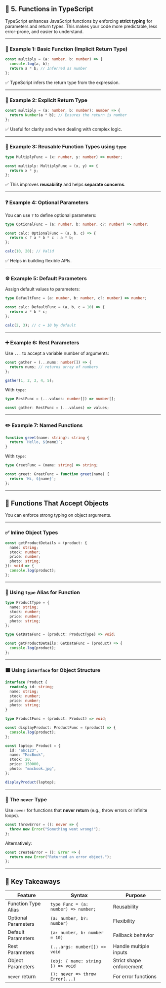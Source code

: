 ## 🧠 5. Functions in TypeScript

TypeScript enhances JavaScript functions by enforcing **strict typing** for parameters and return types. This makes your code more predictable, less error-prone, and easier to understand.

---

### 🔹 Example 1: Basic Function (Implicit Return Type)

```typescript
const multiply = (a: number, b: number) => {
  console.log(a, b);
  return a * b; // Inferred as number
};
```

✅ TypeScript infers the return type from the expression.

---

### 🔸 Example 2: Explicit Return Type

```typescript
const multiply = (a: number, b: number): number => {
  return Number(a * b); // Ensures the return is number
};
```

✅ Useful for clarity and when dealing with complex logic.

---

### 🧱 Example 3: Reusable Function Types using `type`

```typescript
type MultiplyFunc = (x: number, y: number) => number;

const multiply: MultiplyFunc = (x, y) => {
  return x * y;
};
```

✅ This improves **reusability** and helps **separate concerns**.

---

### ❓ Example 4: Optional Parameters

You can use `?` to define optional parameters:

```typescript
type OptionalFunc = (a: number, b: number, c?: number) => number;

const calc: OptionalFunc = (a, b, c) => {
  return c ? a * b * c : a * b;
};

calc(10, 20); // Valid
```

✅ Helps in building flexible APIs.

---

### ⚙️ Example 5: Default Parameters

Assign default values to parameters:

```typescript
type DefaultFunc = (a: number, b: number, c?: number) => number;

const calc: DefaultFunc = (a, b, c = 10) => {
  return a * b * c;
};

calc(2, 3); // c = 10 by default
```

---

### ➕ Example 6: Rest Parameters

Use `...` to accept a variable number of arguments:

```typescript
const gather = (...nums: number[]) => {
  return nums; // returns array of numbers
};

gather(1, 2, 3, 4, 5);
```

With `type`:

```typescript
type RestFunc = (...values: number[]) => number[];

const gather: RestFunc = (...values) => values;
```

---

### ✏️ Example 7: Named Functions

```typescript
function greet(name: string): string {
  return `Hello, ${name}`;
}
```

With `type`:

```typescript
type GreetFunc = (name: string) => string;

const greet: GreetFunc = function greet(name) {
  return `Hi, ${name}`;
};
```

---

## 🧩 Functions That Accept Objects

You can enforce strong typing on object arguments.

---

### ✅ Inline Object Types

```typescript
const getProductDetails = (product: {
  name: string;
  stock: number;
  price: number;
  photo: string;
}): void => {
  console.log(product);
};
```

---

### 🧱 Using `type` Alias for Function

```typescript
type ProductType = {
  name: string;
  stock: number;
  price: number;
  photo: string;
};

type GetDataFunc = (product: ProductType) => void;

const getProductDetails: GetDataFunc = (product) => {
  console.log(product);
};
```

---

### 🟩 Using `interface` for Object Structure

```typescript
interface Product {
  readonly id: string;
  name: string;
  stock: number;
  price: number;
  photo: string;
}

type ProductFunc = (product: Product) => void;

const displayProduct: ProductFunc = (product) => {
  console.log(product);
};

const laptop: Product = {
  id: "abc123",
  name: "MacBook",
  stock: 20,
  price: 150000,
  photo: "macbook.jpg",
};

displayProduct(laptop);
```

---

### 🚫 The `never` Type

Use `never` for functions that **never return** (e.g., throw errors or infinite loops).

```typescript
const throwError = (): never => {
  throw new Error("Something went wrong!");
};
```

Alternatively:

```typescript
const createError = (): Error => {
  return new Error("Returned an error object.");
};
```

---

## 🧠 Key Takeaways

| Feature             | Syntax                               | Purpose                  |
| ------------------- | ------------------------------------ | ------------------------ |
| Function Type Alias | `type Func = (a: number) => number;` | Reusability              |
| Optional Parameters | `(a: number, b?: number)`            | Flexibility              |
| Default Parameters  | `(a: number, b: number = 10)`        | Fallback behavior        |
| Rest Parameters     | `(...args: number[]) => void`        | Handle multiple inputs   |
| Object Parameters   | `(obj: { name: string }) => void`    | Strict shape enforcement |
| `never` return      | `(): never => throw Error(...)`      | For error functions      |
